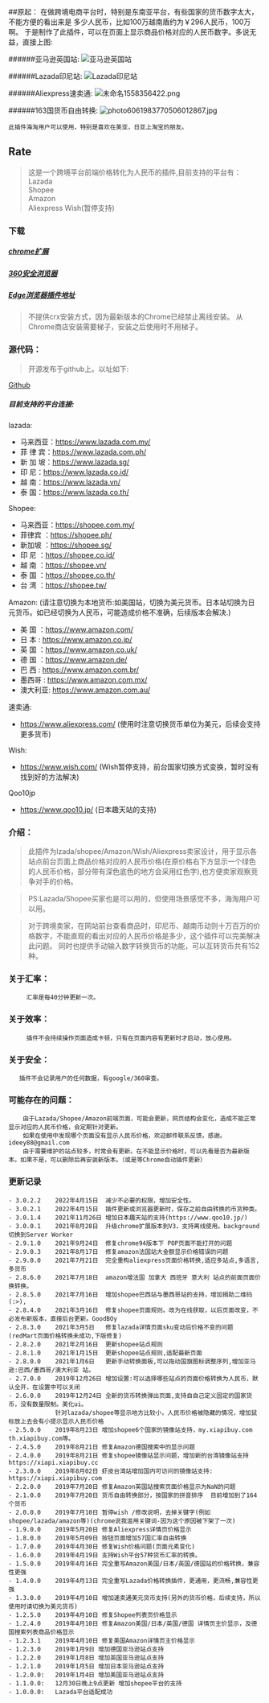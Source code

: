 ##原起：
    在做跨境电商平台时，特别是东南亚平台，有些国家的货币数字太大，不能方便的看出来是
    多少人民币，比如100万越南盾约为￥296人民币，100万啊。
    于是制作了此插件，可以在页面上显示商品价格对应的人民币数字。多说无益，直接上图:

    

######亚马逊英国站:
![亚马逊英国站](https://i.loli.net/2019/05/20/5ce2a0c77134317620.png)

######Lazada印尼站:
![Lazada印尼站](https://i.loli.net/2019/05/20/5ce2a139de10c84000.png)

######Aliexpress速卖通:
![未命名1558356422.png](https://i.loli.net/2019/05/20/5ce2a1d457ae453174.png)

######163国货币自由转换:
![photo6061983770506012867.jpg](https://i.loli.net/2019/12/25/KIWSOdlAHZqnDcF.jpg)


    此插件海淘用户可以使用，特别是喜欢在美亚，日亚上淘宝的朋友。

## Rate

> 这是一个跨境平台前端价格转化为人民币的插件,目前支持的平台有：    
Lazada    
Shopee    
Amazon   
Aliexpress 
Wish(暂停支持)



### 下载

##### [chrome扩展](https://chrome.google.com/webstore/detail/%E6%B1%87%E7%8E%87%E8%BD%AC%E6%8D%A2/bcpgdpedphodjcjlminjbdeejccjbimp?hl=zh-CN)

##### [360安全浏览器](https://ext.se.360.cn/webstore/detail/hijccaodmbcgjodgoalekjnnnbpkpfch)

##### [Edge浏览器插件地址](https://microsoftedge.microsoft.com/addons/detail/%E6%B1%87%E7%8E%87%E8%BD%AC%E6%8D%A2/jaippeddpgbjcdnmepklnjmcakmgodah?hl=zh-CN)

>不提供crx安装方式，因为最新版本的Chrome已经禁止离线安装。
从Chrome商店安装需要梯子，安装之后使用时不用梯子。

### 源代码：

>开源发布于github上。以址如下:

[Github](https://github.com/jy00566722/rate)

##### 目前支持的平台连接:

lazada:

- 马来西亚：https://www.lazada.com.my/
- 菲 律 宾：https://www.lazada.com.ph/
- 新 加 坡：https://www.lazada.sg/
- 印    尼：https://www.lazada.co.id/
- 越    南：https://www.lazada.vn/
- 泰    国：https://www.lazada.co.th/

Shopee:  
- 马来西亚：https://shopee.com.my/
- 菲律宾  ：https://shopee.ph/
- 新加坡  ：https://shopee.sg/
- 印  尼  ：https://shopee.co.id/
- 越  南  ：https://shopee.vn/
- 泰  国  ：https://shopee.co.th/
- 台  湾  ：https://shopee.tw/


Amazon:  (请注意切换为本地货币:如美国站，切换为美元货币。日本站切换为日元货币。如已经切换为人民币，可能造成价格不准确，后续版本会解决.)
- 美  国 ：https://www.amazon.com/
- 日  本 : https://www.amazon.co.jp/ 
- 英  国 ：https://www.amazon.co.uk/
- 德  国 ：https://www.amazon.de/
- 巴  西 : https://www.amazon.com.br/
- 墨西哥 : https://www.amazon.com.mx/
- 澳大利亚: https://www.amazon.com.au/

速卖通:
- https://www.aliexpress.com/    (使用时注意切换货币单位为美元，后续会支持更多货币)

Wish:
- https://www.wish.com/  (Wish暂停支持，前台国家切换方式变换，暂时没有找到好的方法解决)

Qoo10jp
- https://www.qoo10.jp/ (日本趣天站的支持)


### 介绍：

>此插件为lzada/shopee/Amazon/Wish/Aliexpress卖家设计，用于显示各站点前台页面上商品价格对应的人民币价格(在原价格右下方显示一个绿色的人民币价格，部分带有深色底色的地方会采用红色字),也方便卖家观察竞争对手的价格。

>PS:Lazada/Shopee买家也是可以用的，但使用场景感觉不多，海淘用户可以用。

>对于跨境卖家，在网站前台查看商品时，印尼币、越南币动则十万百万的价格数字，不能直观的看出对应的人民币价格是多少，这个插件可以完美解决此问题。
同时也提供手动输入数字转换货币的功能，可以互转货币共有152种。

### 关于汇率：
         汇率是每40分钟更新一次。

### 关于效率：
         插件不会持续操作页面造成卡顿，只有在页面内容有更新时才启动，放心使用。

### 关于安全：
       插件不会记录用户的任何数据，有google/360审查。

### 可能存在的问题：
        由于Lazada/Shopee/Amazon前端页面，可能会更新，网页结构会变化，造成不能正常显示对应的人民币价格，会定期针对更新。
        如果在使用中发现哪个页面没有显示人民币价格，欢迎邮件联系反馈，感谢。ideey88@gmail.com
        由于需要维护的站点较多，时常会有更新。在不能显示价格时，可以先看是否为最新版本。如果不是，可以删除后再安装新版本。（或是等Chrome自动插件更新）



### 更新记录

```
- 3.0.2.2    2022年4月15日  减少不必要的权限，增加安全性。 
- 3.0.2.1    2022年4月15日  插件更新或浏览器更新时，保存之前自由转换的币货种类。
- 3.0.1.4    2021年11月26日 增加日本趣天站的支持(https://www.qoo10.jp/)
- 3.0.0.1    2021年8月28日  升级chrome扩展版本到V3，支持离线使用。background切换到Server Worker
- 2.9.1.0    2021年9月24日  修复chrome94版本下 POP页面不能打开的问题
- 2.9.0.3    2021年8月17日  修复amazon法国站大金额显示价格错误的问题
- 2.9.0.0    2021年7月21日  完全重构aliexpress页面价格转换,适应多站点,多语言,多货币
- 2.8.6.0    2021年7月18日  amazon增法国 加拿大 西班牙 意大利 站点的前面页面价换转换。
- 2.8.5.0    2021年7月16日  增加shopee巴西站与墨西哥站的支持，增加捐助二维码(:>),
- 2.8.4.0    2021年3月16日  修复shopee页面规则。改为在线获取，以后页面改变，不必发布新版本，直接后台更新。GoodBOy
- 2.8.3.0    2021年3月5日   修复lazada详情页面sku变动后价格不变的问题(redMart页面价格转换未成功,下版修复)
- 2.8.2.0    2021年2月16日  更新shopee站点规则
- 2.8.1.0    2021年1月15日  更新shopee站点规则,适配最新页面
- 2.8.0.0    2021年1月6日   更新手动转换面板,可以拖动国旗图标调整序列,增加亚马逊:巴西/墨西哥/澳大利亚 站。
- 2.7.0.0    2019年12月26日 增加设置:可以选择哪些站点的页面价格转换为人民币，默认全开，在设置中可以关闭
- 2.6.0.0    2019年12月24日 全新的货币转换弹出页面,支持自自己定义固定的国家货币，没有数量限制。美化ui。
             针对lazada/shopee等显示地方比较小，人民币价格被隐藏的情况，增加鼠标放上去会有小提示显示人民币价格
- 2.5.0.0    2019年8月23日 增加shopee6个国家的镜像站支持，my.xiapibuy.com   th.xiapibuy.com等。
- 2.4.5.0    2019年8月21日 修复Amazon德国搜索中的显示问题
- 2.4.0.0    2019年8月21日 修复shopee镜像站显示问题，增加新的台湾镜像站支持 https://xiapi.xiapibuy.cc
- 2.3.0.0    2019年8月02日 虾皮台湾站增加国内可访问的镜像站支持: https://xiapi.xiapibuy.com
- 2.2.0.0    2019年7月20日 修复Amazon英国站搜索页面价格显示为NaN的问题
- 2.1.0.0    2019年7月20日 货币自由转换部分，按国家的拼音排序  目前增加到了164个货币
- 2.0.0.0    2019年7月10日 暂停wish /修改说明，去掉关键字(例如shopee/lazada/amazon等)(chrome说我滥用关键词-因为这个原因被下架了一次)
- 1.9.0.0    2019年5月20日 修复Aliexpress详情页价格显示
- 1.8.0.0    2019年5月09日 按钮页面增加57国汇率自由转换
- 1.7.0.0    2019年4月30日 修复Wish价格问题(页面元素变化)
- 1.6.0.0    2019年4月19日 支持Wish平台57种货币汇率的转换。
- 1.5.0.0    2019年4月16日 完全重写Amazon美国/日本/英国/德国站的价格转换，兼容性更强
- 1.4.0.0    2019年4月13日 完全重写Lazada价格转换插件，更通用，更流畅,兼容性更强
- 1.3.0.0    2019年4月10日 增加速卖通美元货币支持(另外的货币价格，后续支持，所以使用时请切换为美元货币)
- 1.2.5.0    2019年4月10日 修复Shopee列表页价格显示
- 1.2.4.0    2019年4月10日 修复Amazon美国/日本/英国/德国 详情页主价显示，及德国搜索列表商品价格显示
- 1.2.3.1    2019年4月10日 修复美国Amazon详情页主价格显示
- 1.2.3.0    2019年1月9日 增加德国亚马逊站点支持
- 1.2.2.0    2019年1月8日 增加英国亚马逊站点支持
- 1.2.1.0    2019年1月5日 增加日本亚马逊站点支持
- 1.2.0.0:   2019年1月4日 增加美国亚马逊站点支持
- 1.1.0.0:   12月30日晚上9点更新 增加shopee平台的支持			
- 1.0.0.0:   Lazada平台适配成功
```

